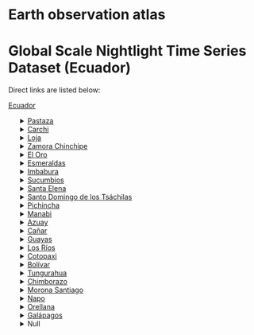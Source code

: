 # Earth observation atlas
 # Global Scale Nightlight Time Series Dataset (Ecuador)
Direct links are listed below:

<a href="https://eoatlas-nightlight.s3.amazonaws.com/eoatlas-monthly-nightlight-00054.csv">Ecuador</a>
<ul>
<details>
<summary><a href="https://eoatlas-nightlight.s3.amazonaws.com/eoatlas-monthly-nightlight-01067.csv">Pastaza</a></summary>
<ul>
<ol>
<li><a href="https://eoatlas-nightlight.s3.amazonaws.com/eoatlas-monthly-nightlight-23041.csv">Arajuno</a></li><li><a href="https://eoatlas-nightlight.s3.amazonaws.com/eoatlas-monthly-nightlight-23142.csv">Mera</a></li><li><a href="https://eoatlas-nightlight.s3.amazonaws.com/eoatlas-monthly-nightlight-23173.csv">Pastaza</a></li><li><a href="https://eoatlas-nightlight.s3.amazonaws.com/eoatlas-monthly-nightlight-23222.csv">Santa Clara</a></li></ul>
</ol>
</details>
<details>
<summary><a href="https://eoatlas-nightlight.s3.amazonaws.com/eoatlas-monthly-nightlight-01068.csv">Carchi</a></summary>
<ul>
<ol>
<li><a href="https://eoatlas-nightlight.s3.amazonaws.com/eoatlas-monthly-nightlight-23054.csv">Bolivar</a></li><li><a href="https://eoatlas-nightlight.s3.amazonaws.com/eoatlas-monthly-nightlight-23099.csv">Espejo</a></li><li><a href="https://eoatlas-nightlight.s3.amazonaws.com/eoatlas-monthly-nightlight-23144.csv">Mira</a></li><li><a href="https://eoatlas-nightlight.s3.amazonaws.com/eoatlas-monthly-nightlight-23149.csv">Montufar</a></li><li><a href="https://eoatlas-nightlight.s3.amazonaws.com/eoatlas-monthly-nightlight-23218.csv">San Pedro de Huaca</a></li><li><a href="https://eoatlas-nightlight.s3.amazonaws.com/eoatlas-monthly-nightlight-23248.csv">Tulcan</a></li></ul>
</ol>
</details>
<details>
<summary><a href="https://eoatlas-nightlight.s3.amazonaws.com/eoatlas-monthly-nightlight-01069.csv">Loja</a></summary>
<ul>
<ol>
<li><a href="https://eoatlas-nightlight.s3.amazonaws.com/eoatlas-monthly-nightlight-23058.csv">Calvas</a></li><li><a href="https://eoatlas-nightlight.s3.amazonaws.com/eoatlas-monthly-nightlight-23063.csv">Catamayo</a></li><li><a href="https://eoatlas-nightlight.s3.amazonaws.com/eoatlas-monthly-nightlight-23065.csv">Celica</a></li><li><a href="https://eoatlas-nightlight.s3.amazonaws.com/eoatlas-monthly-nightlight-23068.csv">Chaguarpamba</a></li><li><a href="https://eoatlas-nightlight.s3.amazonaws.com/eoatlas-monthly-nightlight-23100.csv">Espindola</a></li><li><a href="https://eoatlas-nightlight.s3.amazonaws.com/eoatlas-monthly-nightlight-23105.csv">Gonzanama</a></li><li><a href="https://eoatlas-nightlight.s3.amazonaws.com/eoatlas-monthly-nightlight-23134.csv">Loja</a></li><li><a href="https://eoatlas-nightlight.s3.amazonaws.com/eoatlas-monthly-nightlight-23137.csv">Macara</a></li><li><a href="https://eoatlas-nightlight.s3.amazonaws.com/eoatlas-monthly-nightlight-23157.csv">Olmedo</a></li><li><a href="https://eoatlas-nightlight.s3.amazonaws.com/eoatlas-monthly-nightlight-23169.csv">Paltas</a></li><li><a href="https://eoatlas-nightlight.s3.amazonaws.com/eoatlas-monthly-nightlight-23184.csv">Pindal</a></li><li><a href="https://eoatlas-nightlight.s3.amazonaws.com/eoatlas-monthly-nightlight-23194.csv">Puyango</a></li><li><a href="https://eoatlas-nightlight.s3.amazonaws.com/eoatlas-monthly-nightlight-23198.csv">Quilanga</a></li><li><a href="https://eoatlas-nightlight.s3.amazonaws.com/eoatlas-monthly-nightlight-23232.csv">Saraguro</a></li><li><a href="https://eoatlas-nightlight.s3.amazonaws.com/eoatlas-monthly-nightlight-23238.csv">Sozoranga</a></li></ul>
</ol>
</details>
<details>
<summary><a href="https://eoatlas-nightlight.s3.amazonaws.com/eoatlas-monthly-nightlight-01070.csv">Zamora Chinchipe</a></summary>
<ul>
<ol>
<li><a href="https://eoatlas-nightlight.s3.amazonaws.com/eoatlas-monthly-nightlight-23066.csv">Centinela del Condor</a></li><li><a href="https://eoatlas-nightlight.s3.amazonaws.com/eoatlas-monthly-nightlight-23073.csv">Chinchipe</a></li><li><a href="https://eoatlas-nightlight.s3.amazonaws.com/eoatlas-monthly-nightlight-23092.csv">El Pangui</a></li><li><a href="https://eoatlas-nightlight.s3.amazonaws.com/eoatlas-monthly-nightlight-23153.csv">Nangaritza</a></li><li><a href="https://eoatlas-nightlight.s3.amazonaws.com/eoatlas-monthly-nightlight-23164.csv">Palanda</a></li><li><a href="https://eoatlas-nightlight.s3.amazonaws.com/eoatlas-monthly-nightlight-23171.csv">Paquisha</a></li><li><a href="https://eoatlas-nightlight.s3.amazonaws.com/eoatlas-monthly-nightlight-23253.csv">Yacuambi</a></li><li><a href="https://eoatlas-nightlight.s3.amazonaws.com/eoatlas-monthly-nightlight-23254.csv">Yantzaza</a></li><li><a href="https://eoatlas-nightlight.s3.amazonaws.com/eoatlas-monthly-nightlight-23255.csv">Zamora</a></li></ul>
</ol>
</details>
<details>
<summary><a href="https://eoatlas-nightlight.s3.amazonaws.com/eoatlas-monthly-nightlight-01071.csv">El Oro</a></summary>
<ul>
<ol>
<li><a href="https://eoatlas-nightlight.s3.amazonaws.com/eoatlas-monthly-nightlight-23043.csv">Arenillas</a></li><li><a href="https://eoatlas-nightlight.s3.amazonaws.com/eoatlas-monthly-nightlight-23045.csv">Atahualpa</a></li><li><a href="https://eoatlas-nightlight.s3.amazonaws.com/eoatlas-monthly-nightlight-23050.csv">Balsas</a></li><li><a href="https://eoatlas-nightlight.s3.amazonaws.com/eoatlas-monthly-nightlight-23070.csv">Chilla</a></li><li><a href="https://eoatlas-nightlight.s3.amazonaws.com/eoatlas-monthly-nightlight-23090.csv">El Guabo</a></li><li><a href="https://eoatlas-nightlight.s3.amazonaws.com/eoatlas-monthly-nightlight-23114.csv">Huaquillas</a></li><li><a href="https://eoatlas-nightlight.s3.amazonaws.com/eoatlas-monthly-nightlight-23129.csv">Las Lajas</a></li><li><a href="https://eoatlas-nightlight.s3.amazonaws.com/eoatlas-monthly-nightlight-23138.csv">Machala</a></li><li><a href="https://eoatlas-nightlight.s3.amazonaws.com/eoatlas-monthly-nightlight-23140.csv">Marcabeli</a></li><li><a href="https://eoatlas-nightlight.s3.amazonaws.com/eoatlas-monthly-nightlight-23172.csv">Pasaje</a></li><li><a href="https://eoatlas-nightlight.s3.amazonaws.com/eoatlas-monthly-nightlight-23183.csv">Piñas</a></li><li><a href="https://eoatlas-nightlight.s3.amazonaws.com/eoatlas-monthly-nightlight-23186.csv">Portovelo</a></li><li><a href="https://eoatlas-nightlight.s3.amazonaws.com/eoatlas-monthly-nightlight-23227.csv">Santa Rosa</a></li><li><a href="https://eoatlas-nightlight.s3.amazonaws.com/eoatlas-monthly-nightlight-23257.csv">Zaruma</a></li></ul>
</ol>
</details>
<details>
<summary><a href="https://eoatlas-nightlight.s3.amazonaws.com/eoatlas-monthly-nightlight-01072.csv">Esmeraldas</a></summary>
<ul>
<ol>
<li><a href="https://eoatlas-nightlight.s3.amazonaws.com/eoatlas-monthly-nightlight-23044.csv">Atacames</a></li><li><a href="https://eoatlas-nightlight.s3.amazonaws.com/eoatlas-monthly-nightlight-23096.csv">Eloy Alfaro</a></li><li><a href="https://eoatlas-nightlight.s3.amazonaws.com/eoatlas-monthly-nightlight-23098.csv">Esmeraldas</a></li><li><a href="https://eoatlas-nightlight.s3.amazonaws.com/eoatlas-monthly-nightlight-23151.csv">Muisne</a></li><li><a href="https://eoatlas-nightlight.s3.amazonaws.com/eoatlas-monthly-nightlight-23199.csv">Quininde</a></li><li><a href="https://eoatlas-nightlight.s3.amazonaws.com/eoatlas-monthly-nightlight-23203.csv">Rioverde</a></li><li><a href="https://eoatlas-nightlight.s3.amazonaws.com/eoatlas-monthly-nightlight-23214.csv">San Lorenzo</a></li></ul>
</ol>
</details>
<details>
<summary><a href="https://eoatlas-nightlight.s3.amazonaws.com/eoatlas-monthly-nightlight-01073.csv">Imbabura</a></summary>
<ul>
<ol>
<li><a href="https://eoatlas-nightlight.s3.amazonaws.com/eoatlas-monthly-nightlight-23040.csv">Antonio Ante</a></li><li><a href="https://eoatlas-nightlight.s3.amazonaws.com/eoatlas-monthly-nightlight-23079.csv">Cotacachi</a></li><li><a href="https://eoatlas-nightlight.s3.amazonaws.com/eoatlas-monthly-nightlight-23115.csv">Ibarra</a></li><li><a href="https://eoatlas-nightlight.s3.amazonaws.com/eoatlas-monthly-nightlight-23128.csv">Las Golondrinas</a></li><li><a href="https://eoatlas-nightlight.s3.amazonaws.com/eoatlas-monthly-nightlight-23161.csv">Otavalo</a></li><li><a href="https://eoatlas-nightlight.s3.amazonaws.com/eoatlas-monthly-nightlight-23182.csv">Pimampiro</a></li><li><a href="https://eoatlas-nightlight.s3.amazonaws.com/eoatlas-monthly-nightlight-23217.csv">San Miguel de Urcuqui</a></li></ul>
</ol>
</details>
<details>
<summary><a href="https://eoatlas-nightlight.s3.amazonaws.com/eoatlas-monthly-nightlight-01074.csv">Sucumbios</a></summary>
<ul>
<ol>
<li><a href="https://eoatlas-nightlight.s3.amazonaws.com/eoatlas-monthly-nightlight-23062.csv">Cascales</a></li><li><a href="https://eoatlas-nightlight.s3.amazonaws.com/eoatlas-monthly-nightlight-23083.csv">Cuyabeno</a></li><li><a href="https://eoatlas-nightlight.s3.amazonaws.com/eoatlas-monthly-nightlight-23104.csv">Gonzalo Pizarro</a></li><li><a href="https://eoatlas-nightlight.s3.amazonaws.com/eoatlas-monthly-nightlight-23127.csv">Lago Agrio</a></li><li><a href="https://eoatlas-nightlight.s3.amazonaws.com/eoatlas-monthly-nightlight-23193.csv">Putumayo</a></li><li><a href="https://eoatlas-nightlight.s3.amazonaws.com/eoatlas-monthly-nightlight-23234.csv">Shushufindi</a></li><li><a href="https://eoatlas-nightlight.s3.amazonaws.com/eoatlas-monthly-nightlight-23241.csv">Sucumbios</a></li></ul>
</ol>
</details>
<details>
<summary><a href="https://eoatlas-nightlight.s3.amazonaws.com/eoatlas-monthly-nightlight-01075.csv">Santa Elena</a></summary>
<ul>
<ol>
<li><a href="https://eoatlas-nightlight.s3.amazonaws.com/eoatlas-monthly-nightlight-23124.csv">La Libertad</a></li><li><a href="https://eoatlas-nightlight.s3.amazonaws.com/eoatlas-monthly-nightlight-23207.csv">Salinas</a></li><li><a href="https://eoatlas-nightlight.s3.amazonaws.com/eoatlas-monthly-nightlight-23224.csv">Santa Elena</a></li></ul>
</ol>
</details>
<details>
<summary><a href="https://eoatlas-nightlight.s3.amazonaws.com/eoatlas-monthly-nightlight-01076.csv">Santo Domingo de los Tsáchilas</a></summary>
<ul>
<ol>
<li><a href="https://eoatlas-nightlight.s3.amazonaws.com/eoatlas-monthly-nightlight-23122.csv">La Concordia</a></li><li><a href="https://eoatlas-nightlight.s3.amazonaws.com/eoatlas-monthly-nightlight-23230.csv">Santo Domingo</a></li></ul>
</ol>
</details>
<details>
<summary><a href="https://eoatlas-nightlight.s3.amazonaws.com/eoatlas-monthly-nightlight-01077.csv">Pichincha</a></summary>
<ul>
<ol>
<li><a href="https://eoatlas-nightlight.s3.amazonaws.com/eoatlas-monthly-nightlight-23064.csv">Cayambe</a></li><li><a href="https://eoatlas-nightlight.s3.amazonaws.com/eoatlas-monthly-nightlight-23141.csv">Mejia</a></li><li><a href="https://eoatlas-nightlight.s3.amazonaws.com/eoatlas-monthly-nightlight-23178.csv">Pedro Moncayo</a></li><li><a href="https://eoatlas-nightlight.s3.amazonaws.com/eoatlas-monthly-nightlight-23179.csv">Pedro Vicente Maldonado</a></li><li><a href="https://eoatlas-nightlight.s3.amazonaws.com/eoatlas-monthly-nightlight-23191.csv">Puerto Quito</a></li><li><a href="https://eoatlas-nightlight.s3.amazonaws.com/eoatlas-monthly-nightlight-23201.csv">Quito</a></li><li><a href="https://eoatlas-nightlight.s3.amazonaws.com/eoatlas-monthly-nightlight-23205.csv">Rumiñahui</a></li><li><a href="https://eoatlas-nightlight.s3.amazonaws.com/eoatlas-monthly-nightlight-23216.csv">San Miguel de Los Bancos</a></li></ul>
</ol>
</details>
<details>
<summary><a href="https://eoatlas-nightlight.s3.amazonaws.com/eoatlas-monthly-nightlight-01078.csv">Manabi</a></summary>
<ul>
<ol>
<li><a href="https://eoatlas-nightlight.s3.amazonaws.com/eoatlas-monthly-nightlight-23035.csv">24 de Mayo</a></li><li><a href="https://eoatlas-nightlight.s3.amazonaws.com/eoatlas-monthly-nightlight-23055.csv">Bolivar</a></li><li><a href="https://eoatlas-nightlight.s3.amazonaws.com/eoatlas-monthly-nightlight-23074.csv">Chone</a></li><li><a href="https://eoatlas-nightlight.s3.amazonaws.com/eoatlas-monthly-nightlight-23088.csv">El Carmen</a></li><li><a href="https://eoatlas-nightlight.s3.amazonaws.com/eoatlas-monthly-nightlight-23097.csv">Empalme</a></li><li><a href="https://eoatlas-nightlight.s3.amazonaws.com/eoatlas-monthly-nightlight-23101.csv">Flavio Alfaro</a></li><li><a href="https://eoatlas-nightlight.s3.amazonaws.com/eoatlas-monthly-nightlight-23118.csv">Jama</a></li><li><a href="https://eoatlas-nightlight.s3.amazonaws.com/eoatlas-monthly-nightlight-23119.csv">Jaramijo</a></li><li><a href="https://eoatlas-nightlight.s3.amazonaws.com/eoatlas-monthly-nightlight-23120.csv">Jipijapa</a></li><li><a href="https://eoatlas-nightlight.s3.amazonaws.com/eoatlas-monthly-nightlight-23121.csv">Junin</a></li><li><a href="https://eoatlas-nightlight.s3.amazonaws.com/eoatlas-monthly-nightlight-23139.csv">Manta</a></li><li><a href="https://eoatlas-nightlight.s3.amazonaws.com/eoatlas-monthly-nightlight-23148.csv">Montecristi</a></li><li><a href="https://eoatlas-nightlight.s3.amazonaws.com/eoatlas-monthly-nightlight-23158.csv">Olmedo</a></li><li><a href="https://eoatlas-nightlight.s3.amazonaws.com/eoatlas-monthly-nightlight-23163.csv">Pajan</a></li><li><a href="https://eoatlas-nightlight.s3.amazonaws.com/eoatlas-monthly-nightlight-23176.csv">Pedernales</a></li><li><a href="https://eoatlas-nightlight.s3.amazonaws.com/eoatlas-monthly-nightlight-23181.csv">Pichincha</a></li><li><a href="https://eoatlas-nightlight.s3.amazonaws.com/eoatlas-monthly-nightlight-23187.csv">Portoviejo</a></li><li><a href="https://eoatlas-nightlight.s3.amazonaws.com/eoatlas-monthly-nightlight-23190.csv">Puerto Lopez</a></li><li><a href="https://eoatlas-nightlight.s3.amazonaws.com/eoatlas-monthly-nightlight-23204.csv">Rocafuerte</a></li><li><a href="https://eoatlas-nightlight.s3.amazonaws.com/eoatlas-monthly-nightlight-23220.csv">San Vicente</a></li><li><a href="https://eoatlas-nightlight.s3.amazonaws.com/eoatlas-monthly-nightlight-23221.csv">Santa Ana</a></li><li><a href="https://eoatlas-nightlight.s3.amazonaws.com/eoatlas-monthly-nightlight-23239.csv">Sucre</a></li><li><a href="https://eoatlas-nightlight.s3.amazonaws.com/eoatlas-monthly-nightlight-23247.csv">Tosagua</a></li></ul>
</ol>
</details>
<details>
<summary><a href="https://eoatlas-nightlight.s3.amazonaws.com/eoatlas-monthly-nightlight-01079.csv">Azuay</a></summary>
<ul>
<ol>
<li><a href="https://eoatlas-nightlight.s3.amazonaws.com/eoatlas-monthly-nightlight-23059.csv">Camilo Ponce Enriquez</a></li><li><a href="https://eoatlas-nightlight.s3.amazonaws.com/eoatlas-monthly-nightlight-23075.csv">Chordeleg</a></li><li><a href="https://eoatlas-nightlight.s3.amazonaws.com/eoatlas-monthly-nightlight-23081.csv">Cuenca</a></li><li><a href="https://eoatlas-nightlight.s3.amazonaws.com/eoatlas-monthly-nightlight-23091.csv">El Pan</a></li><li><a href="https://eoatlas-nightlight.s3.amazonaws.com/eoatlas-monthly-nightlight-23102.csv">Giron</a></li><li><a href="https://eoatlas-nightlight.s3.amazonaws.com/eoatlas-monthly-nightlight-23106.csv">Guachapala</a></li><li><a href="https://eoatlas-nightlight.s3.amazonaws.com/eoatlas-monthly-nightlight-23107.csv">Gualaceo</a></li><li><a href="https://eoatlas-nightlight.s3.amazonaws.com/eoatlas-monthly-nightlight-23152.csv">Nabon</a></li><li><a href="https://eoatlas-nightlight.s3.amazonaws.com/eoatlas-monthly-nightlight-23159.csv">Oña</a></li><li><a href="https://eoatlas-nightlight.s3.amazonaws.com/eoatlas-monthly-nightlight-23175.csv">Paute</a></li><li><a href="https://eoatlas-nightlight.s3.amazonaws.com/eoatlas-monthly-nightlight-23188.csv">Pucara</a></li><li><a href="https://eoatlas-nightlight.s3.amazonaws.com/eoatlas-monthly-nightlight-23211.csv">San Fernando</a></li><li><a href="https://eoatlas-nightlight.s3.amazonaws.com/eoatlas-monthly-nightlight-23225.csv">Santa Isabel</a></li><li><a href="https://eoatlas-nightlight.s3.amazonaws.com/eoatlas-monthly-nightlight-23233.csv">Sevilla de Oro</a></li><li><a href="https://eoatlas-nightlight.s3.amazonaws.com/eoatlas-monthly-nightlight-23236.csv">Sigsig</a></li></ul>
</ol>
</details>
<details>
<summary><a href="https://eoatlas-nightlight.s3.amazonaws.com/eoatlas-monthly-nightlight-01080.csv">Cañar</a></summary>
<ul>
<ol>
<li><a href="https://eoatlas-nightlight.s3.amazonaws.com/eoatlas-monthly-nightlight-23046.csv">Azogues</a></li><li><a href="https://eoatlas-nightlight.s3.amazonaws.com/eoatlas-monthly-nightlight-23053.csv">Biblian</a></li><li><a href="https://eoatlas-nightlight.s3.amazonaws.com/eoatlas-monthly-nightlight-23060.csv">Cañar</a></li><li><a href="https://eoatlas-nightlight.s3.amazonaws.com/eoatlas-monthly-nightlight-23085.csv">Deleg</a></li><li><a href="https://eoatlas-nightlight.s3.amazonaws.com/eoatlas-monthly-nightlight-23094.csv">El Tambo</a></li><li><a href="https://eoatlas-nightlight.s3.amazonaws.com/eoatlas-monthly-nightlight-23126.csv">La Troncal</a></li><li><a href="https://eoatlas-nightlight.s3.amazonaws.com/eoatlas-monthly-nightlight-23242.csv">Suscal</a></li></ul>
</ol>
</details>
<details>
<summary><a href="https://eoatlas-nightlight.s3.amazonaws.com/eoatlas-monthly-nightlight-01081.csv">Guayas</a></summary>
<ul>
<ol>
<li><a href="https://eoatlas-nightlight.s3.amazonaws.com/eoatlas-monthly-nightlight-23038.csv">Alfredo Baquerizo Moreno</a></li><li><a href="https://eoatlas-nightlight.s3.amazonaws.com/eoatlas-monthly-nightlight-23049.csv">Balao</a></li><li><a href="https://eoatlas-nightlight.s3.amazonaws.com/eoatlas-monthly-nightlight-23051.csv">Balzar</a></li><li><a href="https://eoatlas-nightlight.s3.amazonaws.com/eoatlas-monthly-nightlight-23077.csv">Colimes</a></li><li><a href="https://eoatlas-nightlight.s3.amazonaws.com/eoatlas-monthly-nightlight-23080.csv">Crnel. Marcelino Maridueña</a></li><li><a href="https://eoatlas-nightlight.s3.amazonaws.com/eoatlas-monthly-nightlight-23084.csv">Daule</a></li><li><a href="https://eoatlas-nightlight.s3.amazonaws.com/eoatlas-monthly-nightlight-23086.csv">Duran</a></li><li><a href="https://eoatlas-nightlight.s3.amazonaws.com/eoatlas-monthly-nightlight-23093.csv">El Piedrero</a></li><li><a href="https://eoatlas-nightlight.s3.amazonaws.com/eoatlas-monthly-nightlight-23095.csv">El Triunfo</a></li><li><a href="https://eoatlas-nightlight.s3.amazonaws.com/eoatlas-monthly-nightlight-23103.csv">Gnral. Antonio Elizalde</a></li><li><a href="https://eoatlas-nightlight.s3.amazonaws.com/eoatlas-monthly-nightlight-23112.csv">Guayaquil</a></li><li><a href="https://eoatlas-nightlight.s3.amazonaws.com/eoatlas-monthly-nightlight-23117.csv">Isidro Ayora</a></li><li><a href="https://eoatlas-nightlight.s3.amazonaws.com/eoatlas-monthly-nightlight-23135.csv">Lomas de Sargentillo</a></li><li><a href="https://eoatlas-nightlight.s3.amazonaws.com/eoatlas-monthly-nightlight-23143.csv">Milagro</a></li><li><a href="https://eoatlas-nightlight.s3.amazonaws.com/eoatlas-monthly-nightlight-23154.csv">Naranjal</a></li><li><a href="https://eoatlas-nightlight.s3.amazonaws.com/eoatlas-monthly-nightlight-23155.csv">Naranjito</a></li><li><a href="https://eoatlas-nightlight.s3.amazonaws.com/eoatlas-monthly-nightlight-23156.csv">Nobol</a></li><li><a href="https://eoatlas-nightlight.s3.amazonaws.com/eoatlas-monthly-nightlight-23166.csv">Palestina</a></li><li><a href="https://eoatlas-nightlight.s3.amazonaws.com/eoatlas-monthly-nightlight-23177.csv">Pedro Carbo</a></li><li><a href="https://eoatlas-nightlight.s3.amazonaws.com/eoatlas-monthly-nightlight-23185.csv">Playas</a></li><li><a href="https://eoatlas-nightlight.s3.amazonaws.com/eoatlas-monthly-nightlight-23208.csv">Salitre</a></li><li><a href="https://eoatlas-nightlight.s3.amazonaws.com/eoatlas-monthly-nightlight-23209.csv">Samborondon</a></li><li><a href="https://eoatlas-nightlight.s3.amazonaws.com/eoatlas-monthly-nightlight-23212.csv">San Jacinto de Yaguachi</a></li><li><a href="https://eoatlas-nightlight.s3.amazonaws.com/eoatlas-monthly-nightlight-23226.csv">Santa Lucia</a></li><li><a href="https://eoatlas-nightlight.s3.amazonaws.com/eoatlas-monthly-nightlight-23237.csv">Simon Bolivar</a></li></ul>
</ol>
</details>
<details>
<summary><a href="https://eoatlas-nightlight.s3.amazonaws.com/eoatlas-monthly-nightlight-01082.csv">Los Ríos</a></summary>
<ul>
<ol>
<li><a href="https://eoatlas-nightlight.s3.amazonaws.com/eoatlas-monthly-nightlight-23047.csv">Baba</a></li><li><a href="https://eoatlas-nightlight.s3.amazonaws.com/eoatlas-monthly-nightlight-23048.csv">Babahoyo</a></li><li><a href="https://eoatlas-nightlight.s3.amazonaws.com/eoatlas-monthly-nightlight-23056.csv">Buena Fe</a></li><li><a href="https://eoatlas-nightlight.s3.amazonaws.com/eoatlas-monthly-nightlight-23145.csv">Mocache</a></li><li><a href="https://eoatlas-nightlight.s3.amazonaws.com/eoatlas-monthly-nightlight-23147.csv">Montalvo</a></li><li><a href="https://eoatlas-nightlight.s3.amazonaws.com/eoatlas-monthly-nightlight-23165.csv">Palenque</a></li><li><a href="https://eoatlas-nightlight.s3.amazonaws.com/eoatlas-monthly-nightlight-23189.csv">Puebloviejo</a></li><li><a href="https://eoatlas-nightlight.s3.amazonaws.com/eoatlas-monthly-nightlight-23196.csv">Quevedo</a></li><li><a href="https://eoatlas-nightlight.s3.amazonaws.com/eoatlas-monthly-nightlight-23200.csv">Quinsaloma</a></li><li><a href="https://eoatlas-nightlight.s3.amazonaws.com/eoatlas-monthly-nightlight-23249.csv">Urdaneta</a></li><li><a href="https://eoatlas-nightlight.s3.amazonaws.com/eoatlas-monthly-nightlight-23250.csv">Valencia</a></li><li><a href="https://eoatlas-nightlight.s3.amazonaws.com/eoatlas-monthly-nightlight-23251.csv">Ventanas</a></li><li><a href="https://eoatlas-nightlight.s3.amazonaws.com/eoatlas-monthly-nightlight-23252.csv">Vinces</a></li></ul>
</ol>
</details>
<details>
<summary><a href="https://eoatlas-nightlight.s3.amazonaws.com/eoatlas-monthly-nightlight-01083.csv">Cotopaxi</a></summary>
<ul>
<ol>
<li><a href="https://eoatlas-nightlight.s3.amazonaws.com/eoatlas-monthly-nightlight-23125.csv">La Mana</a></li><li><a href="https://eoatlas-nightlight.s3.amazonaws.com/eoatlas-monthly-nightlight-23131.csv">Latacunga</a></li><li><a href="https://eoatlas-nightlight.s3.amazonaws.com/eoatlas-monthly-nightlight-23170.csv">Pangua</a></li><li><a href="https://eoatlas-nightlight.s3.amazonaws.com/eoatlas-monthly-nightlight-23192.csv">Pujili</a></li><li><a href="https://eoatlas-nightlight.s3.amazonaws.com/eoatlas-monthly-nightlight-23206.csv">Salcedo</a></li><li><a href="https://eoatlas-nightlight.s3.amazonaws.com/eoatlas-monthly-nightlight-23231.csv">Saquisili</a></li><li><a href="https://eoatlas-nightlight.s3.amazonaws.com/eoatlas-monthly-nightlight-23235.csv">Sigchos</a></li></ul>
</ol>
</details>
<details>
<summary><a href="https://eoatlas-nightlight.s3.amazonaws.com/eoatlas-monthly-nightlight-01084.csv">Bolívar</a></summary>
<ul>
<ol>
<li><a href="https://eoatlas-nightlight.s3.amazonaws.com/eoatlas-monthly-nightlight-23057.csv">Caluma</a></li><li><a href="https://eoatlas-nightlight.s3.amazonaws.com/eoatlas-monthly-nightlight-23071.csv">Chillanes</a></li><li><a href="https://eoatlas-nightlight.s3.amazonaws.com/eoatlas-monthly-nightlight-23072.csv">Chimbo</a></li><li><a href="https://eoatlas-nightlight.s3.amazonaws.com/eoatlas-monthly-nightlight-23087.csv">Echeandia</a></li><li><a href="https://eoatlas-nightlight.s3.amazonaws.com/eoatlas-monthly-nightlight-23111.csv">Guaranda</a></li><li><a href="https://eoatlas-nightlight.s3.amazonaws.com/eoatlas-monthly-nightlight-23130.csv">Las Naves</a></li><li><a href="https://eoatlas-nightlight.s3.amazonaws.com/eoatlas-monthly-nightlight-23215.csv">San Miguel</a></li></ul>
</ol>
</details>
<details>
<summary><a href="https://eoatlas-nightlight.s3.amazonaws.com/eoatlas-monthly-nightlight-01085.csv">Tungurahua</a></summary>
<ul>
<ol>
<li><a href="https://eoatlas-nightlight.s3.amazonaws.com/eoatlas-monthly-nightlight-23039.csv">Ambato</a></li><li><a href="https://eoatlas-nightlight.s3.amazonaws.com/eoatlas-monthly-nightlight-23052.csv">Baños de Agua Santa</a></li><li><a href="https://eoatlas-nightlight.s3.amazonaws.com/eoatlas-monthly-nightlight-23067.csv">Cevallos</a></li><li><a href="https://eoatlas-nightlight.s3.amazonaws.com/eoatlas-monthly-nightlight-23146.csv">Mocha</a></li><li><a href="https://eoatlas-nightlight.s3.amazonaws.com/eoatlas-monthly-nightlight-23174.csv">Patate</a></li><li><a href="https://eoatlas-nightlight.s3.amazonaws.com/eoatlas-monthly-nightlight-23195.csv">Quero</a></li><li><a href="https://eoatlas-nightlight.s3.amazonaws.com/eoatlas-monthly-nightlight-23219.csv">San Pedro de Pelileo</a></li><li><a href="https://eoatlas-nightlight.s3.amazonaws.com/eoatlas-monthly-nightlight-23229.csv">Santiago de Pillaro</a></li><li><a href="https://eoatlas-nightlight.s3.amazonaws.com/eoatlas-monthly-nightlight-23245.csv">Tisaleo</a></li></ul>
</ol>
</details>
<details>
<summary><a href="https://eoatlas-nightlight.s3.amazonaws.com/eoatlas-monthly-nightlight-01086.csv">Chimborazo</a></summary>
<ul>
<ol>
<li><a href="https://eoatlas-nightlight.s3.amazonaws.com/eoatlas-monthly-nightlight-23037.csv">Alausi</a></li><li><a href="https://eoatlas-nightlight.s3.amazonaws.com/eoatlas-monthly-nightlight-23069.csv">Chambo</a></li><li><a href="https://eoatlas-nightlight.s3.amazonaws.com/eoatlas-monthly-nightlight-23076.csv">Chunchi</a></li><li><a href="https://eoatlas-nightlight.s3.amazonaws.com/eoatlas-monthly-nightlight-23078.csv">Colta</a></li><li><a href="https://eoatlas-nightlight.s3.amazonaws.com/eoatlas-monthly-nightlight-23082.csv">Cumanda</a></li><li><a href="https://eoatlas-nightlight.s3.amazonaws.com/eoatlas-monthly-nightlight-23109.csv">Guamote</a></li><li><a href="https://eoatlas-nightlight.s3.amazonaws.com/eoatlas-monthly-nightlight-23110.csv">Guano</a></li><li><a href="https://eoatlas-nightlight.s3.amazonaws.com/eoatlas-monthly-nightlight-23167.csv">Pallatanga</a></li><li><a href="https://eoatlas-nightlight.s3.amazonaws.com/eoatlas-monthly-nightlight-23180.csv">Penipe</a></li><li><a href="https://eoatlas-nightlight.s3.amazonaws.com/eoatlas-monthly-nightlight-23202.csv">Riobamba</a></li></ul>
</ol>
</details>
<details>
<summary><a href="https://eoatlas-nightlight.s3.amazonaws.com/eoatlas-monthly-nightlight-01087.csv">Morona Santiago</a></summary>
<ul>
<ol>
<li><a href="https://eoatlas-nightlight.s3.amazonaws.com/eoatlas-monthly-nightlight-23108.csv">Gualaquiza</a></li><li><a href="https://eoatlas-nightlight.s3.amazonaws.com/eoatlas-monthly-nightlight-23113.csv">Huamboya</a></li><li><a href="https://eoatlas-nightlight.s3.amazonaws.com/eoatlas-monthly-nightlight-23132.csv">Limon Indanza</a></li><li><a href="https://eoatlas-nightlight.s3.amazonaws.com/eoatlas-monthly-nightlight-23133.csv">Logroño</a></li><li><a href="https://eoatlas-nightlight.s3.amazonaws.com/eoatlas-monthly-nightlight-23150.csv">Morona</a></li><li><a href="https://eoatlas-nightlight.s3.amazonaws.com/eoatlas-monthly-nightlight-23162.csv">Pablo Sexto</a></li><li><a href="https://eoatlas-nightlight.s3.amazonaws.com/eoatlas-monthly-nightlight-23168.csv">Palora</a></li><li><a href="https://eoatlas-nightlight.s3.amazonaws.com/eoatlas-monthly-nightlight-23213.csv">San Juan Bosco</a></li><li><a href="https://eoatlas-nightlight.s3.amazonaws.com/eoatlas-monthly-nightlight-23228.csv">Santiago</a></li><li><a href="https://eoatlas-nightlight.s3.amazonaws.com/eoatlas-monthly-nightlight-23240.csv">Sucua</a></li><li><a href="https://eoatlas-nightlight.s3.amazonaws.com/eoatlas-monthly-nightlight-23243.csv">Taisha</a></li><li><a href="https://eoatlas-nightlight.s3.amazonaws.com/eoatlas-monthly-nightlight-23246.csv">Tiwintza</a></li></ul>
</ol>
</details>
<details>
<summary><a href="https://eoatlas-nightlight.s3.amazonaws.com/eoatlas-monthly-nightlight-01088.csv">Napo</a></summary>
<ul>
<ol>
<li><a href="https://eoatlas-nightlight.s3.amazonaws.com/eoatlas-monthly-nightlight-23042.csv">Archidona</a></li><li><a href="https://eoatlas-nightlight.s3.amazonaws.com/eoatlas-monthly-nightlight-23061.csv">Carlos Julio Arosemena Tola</a></li><li><a href="https://eoatlas-nightlight.s3.amazonaws.com/eoatlas-monthly-nightlight-23089.csv">El Chaco</a></li><li><a href="https://eoatlas-nightlight.s3.amazonaws.com/eoatlas-monthly-nightlight-23197.csv">Quijos</a></li><li><a href="https://eoatlas-nightlight.s3.amazonaws.com/eoatlas-monthly-nightlight-23244.csv">Tena</a></li></ul>
</ol>
</details>
<details>
<summary><a href="https://eoatlas-nightlight.s3.amazonaws.com/eoatlas-monthly-nightlight-01089.csv">Orellana</a></summary>
<ul>
<ol>
<li><a href="https://eoatlas-nightlight.s3.amazonaws.com/eoatlas-monthly-nightlight-23036.csv">Aguarico</a></li><li><a href="https://eoatlas-nightlight.s3.amazonaws.com/eoatlas-monthly-nightlight-23123.csv">La Joya de los Sachas</a></li><li><a href="https://eoatlas-nightlight.s3.amazonaws.com/eoatlas-monthly-nightlight-23136.csv">Loreto</a></li><li><a href="https://eoatlas-nightlight.s3.amazonaws.com/eoatlas-monthly-nightlight-23160.csv">Orellana</a></li></ul>
</ol>
</details>
<details>
<summary><a href="https://eoatlas-nightlight.s3.amazonaws.com/eoatlas-monthly-nightlight-01090.csv">Galápagos</a></summary>
<ul>
<ol>
</ul>
</ol>
</details>
<details>
<summary>Null</summary>
<ul>
<ol>
<li><a href="https://eoatlas-nightlight.s3.amazonaws.com/eoatlas-monthly-nightlight-23116.csv">Isabela</a></li><li><a href="https://eoatlas-nightlight.s3.amazonaws.com/eoatlas-monthly-nightlight-23210.csv">San Cristobal</a></li><li><a href="https://eoatlas-nightlight.s3.amazonaws.com/eoatlas-monthly-nightlight-23223.csv">Santa Cruz</a></li><li><a href="https://eoatlas-nightlight.s3.amazonaws.com/eoatlas-monthly-nightlight-23256.csv">Zapotillo</a></li></ul>
</ol>
</details>
